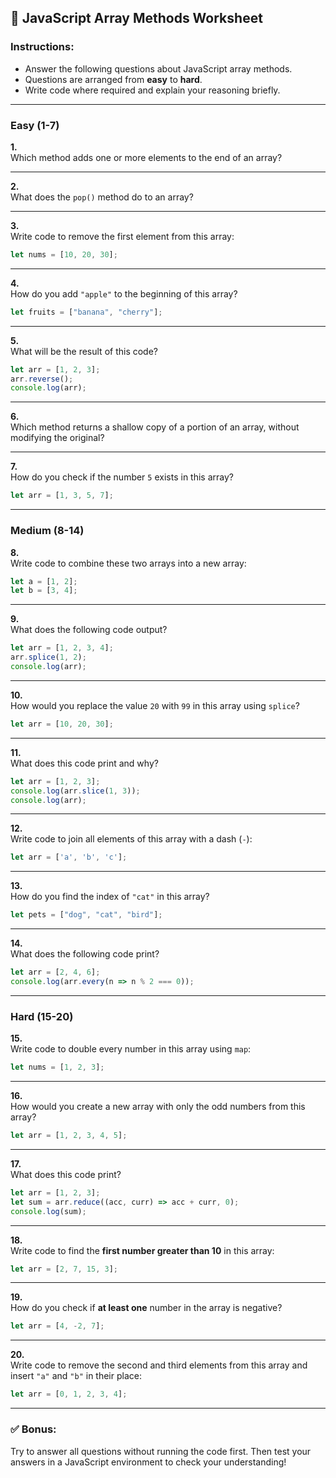 ## 📝 JavaScript Array Methods Worksheet

### Instructions:
- Answer the following questions about JavaScript array methods.
- Questions are arranged from **easy** to **hard**.
- Write code where required and explain your reasoning briefly.

---

### **Easy (1-7)**

**1.**  
Which method adds one or more elements to the end of an array?

---

**2.**  
What does the `pop()` method do to an array?

---

**3.**  
Write code to remove the first element from this array:  
```js
let nums = [10, 20, 30];
```

---

**4.**  
How do you add `"apple"` to the beginning of this array?  
```js
let fruits = ["banana", "cherry"];
```

---

**5.**  
What will be the result of this code?  
```js
let arr = [1, 2, 3];
arr.reverse();
console.log(arr);
```

---

**6.**  
Which method returns a shallow copy of a portion of an array, without modifying the original?

---

**7.**  
How do you check if the number `5` exists in this array?  
```js
let arr = [1, 3, 5, 7];
```

---

### **Medium (8-14)**

**8.**  
Write code to combine these two arrays into a new array:  
```js
let a = [1, 2];
let b = [3, 4];
```

---

**9.**  
What does the following code output?  
```js
let arr = [1, 2, 3, 4];
arr.splice(1, 2);
console.log(arr);
```

---

**10.**  
How would you replace the value `20` with `99` in this array using `splice`?  
```js
let arr = [10, 20, 30];
```

---

**11.**  
What does this code print and why?  
```js
let arr = [1, 2, 3];
console.log(arr.slice(1, 3));
console.log(arr);
```

---

**12.**  
Write code to join all elements of this array with a dash (`-`):  
```js
let arr = ['a', 'b', 'c'];
```

---

**13.**  
How do you find the index of `"cat"` in this array?  
```js
let pets = ["dog", "cat", "bird"];
```

---

**14.**  
What does the following code print?  
```js
let arr = [2, 4, 6];
console.log(arr.every(n => n % 2 === 0));
```

---

### **Hard (15-20)**

**15.**  
Write code to double every number in this array using `map`:  
```js
let nums = [1, 2, 3];
```

---

**16.**  
How would you create a new array with only the odd numbers from this array?  
```js
let arr = [1, 2, 3, 4, 5];
```

---

**17.**  
What does this code print?  
```js
let arr = [1, 2, 3];
let sum = arr.reduce((acc, curr) => acc + curr, 0);
console.log(sum);
```

---

**18.**  
Write code to find the **first number greater than 10** in this array:  
```js
let arr = [2, 7, 15, 3];
```

---

**19.**  
How do you check if **at least one** number in the array is negative?  
```js
let arr = [4, -2, 7];
```

---

**20.**  
Write code to remove the second and third elements from this array and insert `"a"` and `"b"` in their place:  
```js
let arr = [0, 1, 2, 3, 4];
```

---

### ✅ **Bonus:**
Try to answer all questions without running the code first. Then test your answers in a JavaScript environment to check your understanding!

